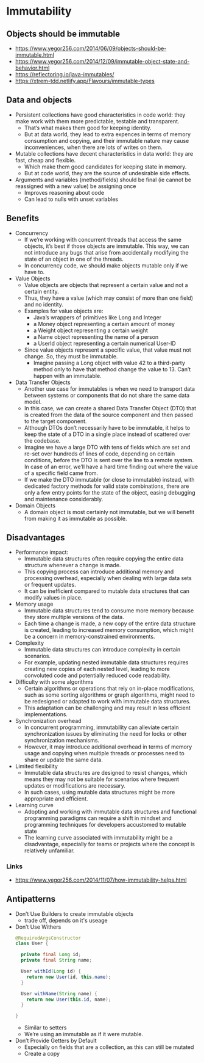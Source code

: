 # Immutability

## Objects should be immutable

- https://www.yegor256.com/2014/06/09/objects-should-be-immutable.html
- https://www.yegor256.com/2014/12/09/immutable-object-state-and-behavior.html
- https://reflectoring.io/java-immutables/
- https://xtrem-tdd.netlify.app/Flavours/immutable-types

## Data and objects

- Persistent collections have good characteristics in code world: they make work with them more predictable, testable and transparent.
  - That’s what makes them good for keeping identity.
  - But at data world, they lead to extra expences in terms of memory consumption and copying, and their immutable nature may cause inconveniences, when there are lots of writes on them.
- Mutable collections have decent characteristics in data world: they are fast, cheap and flexible.
  - Which make them good candidates for keeping state in memory.
  - But at code world, they are the source of undesirable side effects.
- Arguments and variables (method/fields) should be final (ie cannot be reassigned with a new value) be assigning once
  - Improves reasoning about code
  - Can lead to nulls with unset variables

## Benefits

- Concurrency
  - If we’re working with concurrent threads that access the same objects, it’s best if those objects are immutable. This way, we can not introduce any bugs that arise from accidentally modifying the state of an object in one of the threads.
  - In concurrency code, we should make objects mutable only if we have to.
- Value Objects
  - Value objects are objects that represent a certain value and not a certain entity.
  - Thus, they have a value (which may consist of more than one field) and no identity.
  - Examples for value objects are:
    - Java’s wrappers of primitives like Long and Integer
    - a Money object representing a certain amount of money
    - a Weight object representing a certain weight
    - a Name object representing the name of a person
    - a UserId object representing a certain numerical User-ID
  - Since value objects represent a specific value, that value must not change. So, they must be immutable.
    - Imagine passing a Long object with value 42 to a third-party method only to have that method change the value to 13. Can’t happen with an immutable.
- Data Transfer Objects
  - Another use case for immutables is when we need to transport data between systems or components that do not share the same data model.
  - In this case, we can create a shared Data Transfer Object (DTO) that is created from the data of the source component and then passed to the target component.
  - Although DTOs don’t necessarily have to be immutable, it helps to keep the state of a DTO in a single place instead of scattered over the codebase.
  - Imagine we have a large DTO with tens of fields which are set and re-set over hundreds of lines of code, depending on certain conditions, before the DTO is sent over the line to a remote system. In case of an error, we’ll have a hard time finding out where the value of a specific field came from.
  - If we make the DTO immutable (or close to immutable) instead, with dedicated factory methods for valid state combinations, there are only a few entry points for the state of the object, easing debugging and maintenance considerably.
- Domain Objects
  - A domain object is most certainly not immutable, but we will benefit from making it as immutable as possible.

## Disadvantages 

- Performance impact: 
  - Immutable data structures often require copying the entire data structure whenever a change is made. 
  - This copying process can introduce additional memory and processing overhead, especially when dealing with large data sets or frequent updates.
  - It can be inefficient compared to mutable data structures that can modify values in place.
- Memory usage
  - Immutable data structures tend to consume more memory because they store multiple versions of the data. 
  - Each time a change is made, a new copy of the entire data structure is created, leading to increased memory consumption, which might be a concern in memory-constrained environments.
- Complexity
  - Immutable data structures can introduce complexity in certain scenarios.
  - For example, updating nested immutable data structures requires creating new copies of each nested level, leading to more convoluted code and potentially reduced code readability.
- Difficulty with some algorithms
  - Certain algorithms or operations that rely on in-place modifications, such as some sorting algorithms or graph algorithms, might need to be redesigned or adapted to work with immutable data structures. 
  - This adaptation can be challenging and may result in less efficient implementations.
- Synchronization overhead
  - In concurrent programming, immutability can alleviate certain synchronization issues by eliminating the need for locks or other synchronization mechanisms. 
  - However, it may introduce additional overhead in terms of memory usage and copying when multiple threads or processes need to share or update the same data.
- Limited flexibility
  - Immutable data structures are designed to resist changes, which means they may not be suitable for scenarios where frequent updates or modifications are necessary.
  - In such cases, using mutable data structures might be more appropriate and efficient.
- Learning curve
  - Adopting and working with immutable data structures and functional programming paradigms can require a shift in mindset and programming techniques for developers accustomed to mutable state
  - The learning curve associated with immutability might be a disadvantage, especially for teams or projects where the concept is relatively unfamiliar.

### Links

- https://www.yegor256.com/2014/11/07/how-immutability-helps.html

## Antipatterns

- Don’t Use Builders to create immutable objects
  - trade off, depends on it's useage
- Don’t Use Withers
  ```java
  @RequiredArgsConstructor
  class User {

    private final Long id;
    private final String name;

    User withId(Long id) {
      return new User(id, this.name);
    }

    User withName(String name) {
      return new User(this.id, name);
    }

  }
  ```
  - Similar to setters
  - We’re using an immutable as if it were mutable.
- Don’t Provide Getters by Default
  - Especially on fields that are a collection, as this can still be mutated
  - Create a copy
